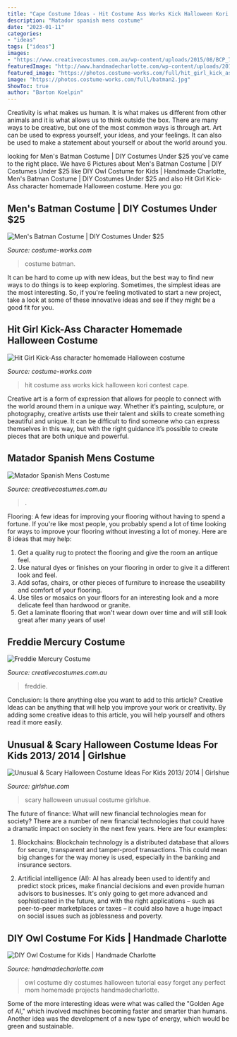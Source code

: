 ```yaml
---
title: "Cape Costume Ideas - Hit Costume Ass Works Kick Halloween Kori Contest Cape"
description: "Matador spanish mens costume"
date: "2023-01-11"
categories:
- "ideas"
tags: ["ideas"]
images:
- "https://www.creativecostumes.com.au/wp-content/uploads/2015/08/BCP_7894-420x560.jpg"
featuredImage: "http://www.handmadecharlotte.com/wp-content/uploads/2011/04/1-owl-costume.jpg"
featured_image: "https://photos.costume-works.com/full/hit_girl_kick_ass.jpg"
image: "https://photos.costume-works.com/full/batman2.jpg"
ShowToc: true
author: "Barton Koelpin"
---
```



Creativity is what makes us human. It is what makes us different from other animals and it is what allows us to think outside the box. There are many ways to be creative, but one of the most common ways is through art. Art can be used to express yourself, your ideas, and your feelings. It can also be used to make a statement about yourself or about the world around you.

	

		
looking for Men&#039;s Batman Costume | DIY Costumes Under $25 you've came to the right place. We have 6 Pictures about Men&#039;s Batman Costume | DIY Costumes Under $25 like DIY Owl Costume for Kids | Handmade Charlotte, Men&#039;s Batman Costume | DIY Costumes Under $25 and also Hit Girl Kick-Ass character homemade Halloween costume. Here you go:
		
    
## Men&#039;s Batman Costume | DIY Costumes Under $25

<img loading=lazy src="https://photos.costume-works.com/full/batman2.jpg" onerror="this.onerror=null;this.src='https://tse2.mm.bing.net/th?id=OIP.cK-Z9jjyDY2VJrNdt-kuygHaLF&amp;pid=15.1';" alt="Men&#039;s Batman Costume | DIY Costumes Under $25">

_Source: costume-works.com_

>costume batman. 

	

It can be hard to come up with new ideas, but the best way to find new ways to do things is to keep exploring. Sometimes, the simplest ideas are the most interesting. So, if you're feeling motivated to start a new project, take a look at some of these innovative ideas and see if they might be a good fit for you.

    
## Hit Girl Kick-Ass Character Homemade Halloween Costume

<img loading=lazy src="https://photos.costume-works.com/full/hit_girl_kick_ass.jpg" onerror="this.onerror=null;this.src='https://tse4.mm.bing.net/th?id=OIP.AwqWYsuxxf31eo2VVaK2igHaLH&amp;pid=15.1';" alt="Hit Girl Kick-Ass character homemade Halloween costume">

_Source: costume-works.com_

>hit costume ass works kick halloween kori contest cape. 

	

Creative art is a form of expression that allows for people to connect with the world around them in a unique way. Whether it’s painting, sculpture, or photography, creative artists use their talent and skills to create something beautiful and unique. It can be difficult to find someone who can express themselves in this way, but with the right guidance it’s possible to create pieces that are both unique and powerful.

    
## Matador Spanish Mens Costume

<img loading=lazy src="https://www.creativecostumes.com.au/wp-content/uploads/2015/08/BCP_7894-420x560.jpg" onerror="this.onerror=null;this.src='https://tse4.mm.bing.net/th?id=OIP.FpCHcyAZuDUhryIsUgjZGQAAAA&amp;pid=15.1';" alt="Matador Spanish Mens Costume">

_Source: creativecostumes.com.au_

>. 

	

Flooring: A few ideas for improving your flooring without having to spend a fortune.
If you're like most people, you probably spend a lot of time looking for ways to improve your flooring without investing a lot of money. Here are 8 ideas that may help: 
1. Get a quality rug to protect the flooring and give the room an antique feel. 
2. Use natural dyes or finishes on your flooring in order to give it a different look and feel. 
3. Add sofas, chairs, or other pieces of furniture to increase the useability and comfort of your flooring. 
4. Use tiles or mosaics on your floors for an interesting look and a more delicate feel than hardwood or granite. 
5. Get a laminate flooring that won't wear down over time and will still look great after many years of use! 

    
## Freddie Mercury Costume

<img loading=lazy src="https://www.creativecostumes.com.au/wp-content/uploads/2017/03/freddie-768x1024.jpg" onerror="this.onerror=null;this.src='https://tse4.mm.bing.net/th?id=OIP.y-u1hGrDtmHRSguo3QEA5gHaJ4&amp;pid=15.1';" alt="Freddie Mercury Costume">

_Source: creativecostumes.com.au_

>freddie. 

	

Conclusion: Is there anything else you want to add to this article?
Creative Ideas can be anything that will help you improve your work or creativity. By adding some creative ideas to this article, you will help yourself and others read it more easily.

    
## Unusual &amp; Scary Halloween Costume Ideas For Kids 2013/ 2014 | Girlshue

<img loading=lazy src="https://www.girlshue.com/wp-content/uploads/2016/07/unnamed-file-2422.jpg" onerror="this.onerror=null;this.src='https://tse1.mm.bing.net/th?id=OIP.mecRaapbIHnz9y8XViCh2gAAAA&amp;pid=15.1';" alt="Unusual &amp; Scary Halloween Costume Ideas For Kids 2013/ 2014 | Girlshue">

_Source: girlshue.com_

>scary halloween unusual costume girlshue. 

	

The future of finance: What will new financial technologies mean for society?
There are a number of new financial technologies that could have a dramatic impact on society in the next few years. Here are four examples:
1. Blockchains: Blockchain technology is a distributed database that allows for secure, transparent and tamper-proof transactions. This could mean big changes for the way money is used, especially in the banking and insurance sectors.

2. Artificial intelligence (AI): AI has already been used to identify and predict stock prices, make financial decisions and even provide human advisors to businesses. It's only going to get more advanced and sophisticated in the future, and with the right applications – such as peer-to-peer marketplaces or taxes – it could also have a huge impact on social issues such as joblessness and poverty.


    
## DIY Owl Costume For Kids | Handmade Charlotte

<img loading=lazy src="http://www.handmadecharlotte.com/wp-content/uploads/2011/04/1-owl-costume.jpg" onerror="this.onerror=null;this.src='https://tse1.mm.bing.net/th?id=OIP.esP63enb1i19IfB9C2GmQwHaJ3&amp;pid=15.1';" alt="DIY Owl Costume for Kids | Handmade Charlotte">

_Source: handmadecharlotte.com_

>owl costume diy costumes halloween tutorial easy forget any perfect mom homemade projects handmadecharlotte. 

	

Some of the more interesting ideas were what was called the "Golden Age of AI," which involved machines becoming faster and smarter than humans. Another idea was the development of a new type of energy, which would be green and sustainable.

